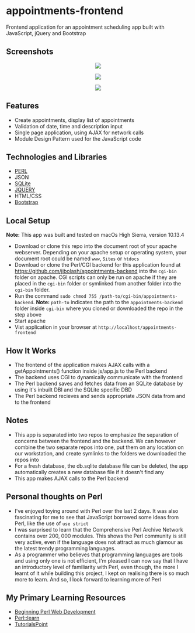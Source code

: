 # appointments-frontend

Frontend application for an appointment scheduling app built with JavaScript, jQuery and Bootstrap


## Screenshots
<p align="center">
    <img src="https://preview.ibb.co/gUWXxo/Screen_Shot_2018_06_08_at_4_36_08_AM.png" />
</p>
<p align="center">
    <img src="https://preview.ibb.co/cpWbOT/Screen_Shot_2018_06_08_at_4_33_00_AM.png" />
</p>
<p align="center">
    <img src="https://preview.ibb.co/j5OO3T/Screen_Shot_2018_06_08_at_4_33_57_AM.png" />
</p>

Features
--------

- Create appointments, display list of appointments
- Validation of date, time and description input
- Single page application, using AJAX for network calls
- Module Design Pattern used for the JavaScript code

Technologies and Libraries
--------

- [PERL](https://www.perl.org/)
- JSON
- [SQLite](https://www.sqlite.org/index.html)
- [JQUERY](https://jquery.com/)
- HTML/CSS
- [Bootstrap](https://getbootstrap.com/)

Local Setup
-------------
**Note:** This app was built and tested on macOs High Sierra, version 10.13.4

- Download or clone this repo into the document root of your apache webserver. Depending on your apache setup or operating system, your document root could be named `www`, `Sites` or `htdocs`
- Download or clone the Perl/CGI backend for this application found at https://github.com/jibolash/appointments-backend into the `cgi-bin` folder on apache. CGI scripts can only be run on apache if they are placed in the `cgi-bin` folder or symlinked from another folder into the `cgi-bin` folder.
- Run the command `sudo chmod 755 /path-to/cgi-bin/appointments-backend`.
**Note:** `path-to` indicates the path to the `appointments-backend` folder inside `cgi-bin` where you cloned or downloaded the repo in the step above
- Start apache
- Vist application in your browser at `http://localhost/appointments-frontend`


How It Works
-------------
- The frontend of the application makes AJAX calls with a getAppointments() function inside js/app.js to the Perl backend
- The backend uses CGI to dynamically communicate with the frontend
- The Perl backend saves and fetches data from an SQLite database by using it's inbuilt DBI and the SQLite specific DBD
- The Perl backend recieves and sends appropriate JSON data from and to the frontend

Notes
-------------
- This app is separated into two repos to emphasize the separation of concerns between the frontend and the backend. We can however combine the two separate repos into one, put them on any location on our workstation, and create symlinks to the folders we downloaded the repos into
- For a fresh database, the db.sqlite database file can be deleted, the app automatically creates a new database file if it doesn't find any
- This app makes AJAX calls to the Perl backend

Personal thoughts on Perl
-------------
- I've enjoyed toying around with Perl over the last 2 days. It was also fascinating for me to see that JavaScript borrowed some ideas from Perl, like the use of `use strict`
- I was surprised to learn that the Comprehensive Perl Archive Network contains over 200, 000 modules. This shows the Perl community is still very active, even if the language does not attract as much glamour as the latest trendy programming languages.
- As a programmer who believes that programming languages are tools and using only one is not efficient, I'm pleased I can now say that I have an introductory level of familiarity with Perl, even though, the more I learnt of it while building this project, I kept on realising there is so much more to learn. And so, I look forward to learning more of Perl

My Primary Learning Resources
-------------
- [Beginning Perl Web Development](https://www.amazon.com/Beginning-Perl-Web-Development-Professional/dp/1590595319)
- [Perl::learn](https://learn.perl.org/)
- [TutorialsPoint](https://www.tutorialspoint.com/perl/perl_cgi.ht)
